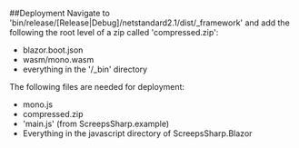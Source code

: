﻿##Deployment
Navigate to 'bin/release/[Release|Debug]/netstandard2.1/dist/_framework' and add the following the root level of a zip called 'compressed.zip':
* blazor.boot.json
* wasm/mono.wasm
* everything in the '/_bin' directory

The following files are needed for deployment:
* mono.js
* compressed.zip
* 'main.js' (from ScreepsSharp.example)
* Everything in the javascript directory of ScreepsSharp.Blazor